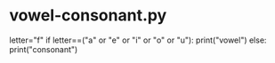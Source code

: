 # vowel-consonant.py
letter="f"
if letter==("a" or "e" or "i" or "o" or "u"): 
print("vowel") 
else: print("consonant")
